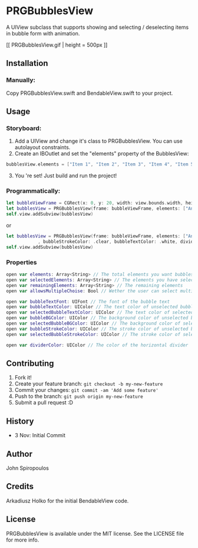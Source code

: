 # PRGBubblesView

A UIView subclass that supports showing and selecting / deselecting items in bubble form with animation.

[[ PRGBubblesView.gif | height = 500px ]]

## Installation

### Manually:
Copy PRGBubblesView.swift and BendableView.swift to your project.

## Usage

### Storyboard:
1. Add a UIView and change it's class to PRGBubblesView. You can use autolayout constraints.
2. Create an IBOutlet and set the "elements" property of the BubblesView:
```swift
bubblesView.elements = ["Item 1", "Item 2", "Item 3", "Item 4", "Item 5", "Item 6"]
```
3. You 're set! Just build and run the project!

### Programmatically:
```swift
let bubbleViewFrame = CGRect(x: 0, y: 20, width: view.bounds.width, height: view.bounds.height - 20)
let bubblesView = PRGBubblesView(frame: bubbleViewFrame, elements: ["Andres","Noel","Lewis","Judson","Edgardo","Jarred","Myles","Darren","Erasmo","Rhea","Monica","Jo","Dara","Selma","Garnet","Verena","My","Vera","Josefa"])
self.view.addSubview(bubblesView)
```
or
```swift
let bubblesView = PRGBubblesView(frame: bubbleViewFrame, elements: ["Andres","Noel","Lewis","Judson","Edgardo","Jarred","Myles","Darren","Erasmo","Rhea","Monica","Jo","Dara","Selma","Garnet","Verena","My","Vera","Josefa"], maxElementsPerRow: 5, bubbleTextFont: UIFont.systemFont(ofSize: 10), bubbleBGColor: UIColor(red:0.61, green:0.35, blue:0.71, alpha:1.0)
            , bubbleStrokeColor: .clear, bubbleTextColor: .white, dividerColor: UIColor(red:0.61, green:0.35, blue:0.71, alpha:1.0))
self.view.addSubview(bubblesView)
```

### Properties
```swift
open var elements: Array<String> // The total elements you want bubblesView to show
open var selectedElements: Array<String> // The elements you have selected
open var remainingElements: Array<String> // The remaining elements
open var allowsMultipleChoise: Bool // Wether the user can select multiple items or not. Default set to true

open var bubbleTextFont: UIFont // The font of the bubble text
open var bubbleTextColor: UIColor // The text color of unselected bubbles
open var selectedBubbleTextColor: UIColor // The text color of selected bubbles
open var bubbleBGColor: UIColor // The background color of unselected bubbles
open var selectedBubbleBGColor: UIColor // The background color of selected bubbles
open var bubbleStrokeColor: UIColor // The stroke color of unselected bubbles
open var selectedBubbleStrokeColor: UIColor // The stroke color of selected bubbles

open var dividerColor: UIColor // The color of the horizontal divider
```

## Contributing

1. Fork it!
2. Create your feature branch: `git checkout -b my-new-feature`
3. Commit your changes: `git commit -am 'Add some feature'`
4. Push to the branch: `git push origin my-new-feature`
5. Submit a pull request :D

## History

- 3 Nov: Initial Commit

## Author
John Spiropoulos

## Credits

Arkadiusz Holko for the initial BendableView code.

## License

PRGBubblesView is available under the MIT license. See the LICENSE file for more info.